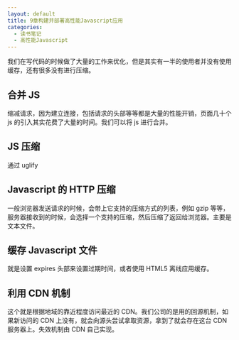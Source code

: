 ```yaml
---
layout: default
title: 9章构建并部署高性能Javascript应用
categories:
  - 读书笔记
  - 高性能Javascript
---
```


我们在写代码的时候做了大量的工作来优化，但是其实有一半的使用者并没有使用缓存，还有很多没有进行压缩。

## 合并 JS

缩减请求，因为建立连接，包括请求的头部等等都是大量的性能开销，页面几十个 js 的引入其实花费了大量的时间。我们可以将 js 进行合并。

## JS 压缩

通过 uglify

## Javascript 的 HTTP 压缩

一般浏览器发送请求的时候，会带上它支持的压缩方式的列表，例如 gzip 等等，服务器接收到的时候，会选择一个支持的压缩，然后压缩了返回给浏览器。主要是文本文件。

## 缓存 Javascript 文件

就是设置 expires 头部来设置过期时间，或者使用 HTML5 离线应用缓存。

## 利用 CDN 机制

这个就是根据地域的靠近程度访问最近的 CDN。我们公司的是用的回源机制，如果新访问的 CDN 上没有，就会向源头尝试拿取资源，拿到了就会存在这台 CDN 服务器上。失效机制由 CDN 自己实现。
